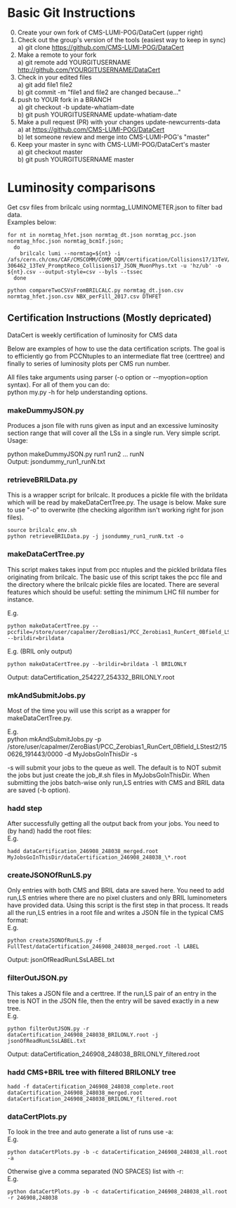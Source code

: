 # Basic Git Instructions

0. Create your own fork of CMS-LUMI-POG/DataCert (upper right)  
1. Check out the group's version of the tools (easiest way to keep in sync)  
  a) git clone https://github.com/CMS-LUMI-POG/DataCert  
2. Make a remote to your fork  
  a) git remote add YOURGITUSERNAME http://github.com/YOURGITUSERNAME/DataCert  
3. Check in your edited files  
  a) git add file1 file2  
  b) git commit -m "file1 and file2 are changed because..."  
4. push to YOUR fork in a BRANCH  
  a) git checkout -b update-whatiam-date  
  b) git push YOURGITUSERNAME update-whatiam-date  
5. Make a pull request (PR) with your changes update-newcurrents-data  
  a) at https://github.com/CMS-LUMI-POG/DataCert  
  b) let someone review and merge into CMS-LUMI-POG's "master"  
6. Keep your master in sync with CMS-LUMI-POG/DataCert's master  
  a) git checkout master  
  b) git push YOURGITUSERNAME master  
  
  
  
# Luminosity comparisons

Get csv files from brilcalc using normtag_LUMINOMETER.json to filter bad data.  
Examples below:
```
for nt in normtag_hfet.json normtag_dt.json normtag_pcc.json normtag_hfoc.json normtag_bcm1f.json;
  do
    brilcalc lumi --normtag=${nt} -i /afs/cern.ch/cms/CAF/CMSCOMM/COMM_DQM/certification/Collisions17/13TeV/Final/Cert_294927-306462_13TeV_PromptReco_Collisions17_JSON_MuonPhys.txt -u 'hz/ub' -o ${nt}.csv --output-style=csv --byls --tssec
  done
  
python compareTwoCSVsFromBRILCALC.py normtag_dt.json.csv normtag_hfet.json.csv NBX_perFill_2017.csv DTHFET
```

## Certification Instructions (Mostly depricated)

DataCert is weekly certification of luminosity for CMS data  

Below are examples of how to use the data certification scripts.  The goal is to 
efficiently go from PCCNtuples to an intermediate flat tree (certtree) and finally 
to series of luminosity plots per CMS run number.


All files take arguments using parser (-o option or --myoption=option syntax).  For 
all of them you can do:  
python my.py -h 
for help understanding options.


### makeDummyJSON.py
Produces a json file with runs given as input and an excessive luminosity section 
range that will cover all the LSs in a single run.  Very simple script.  Usage:

python makeDummyJSON.py run1 run2 ... runN  
Output:  jsondummy_run1_runN.txt


### retrieveBRILData.py
This is a wrapper script for brilcalc.  It produces a pickle file with the brildata 
which will be read by makeDataCertTree.py.  The usage is below.  Make sure to use 
"-o" to overwrite (the checking algorithm isn't working right for json files).
```
source brilcalc_env.sh  
python retrieveBRILData.py -j jsondummy_run1_runN.txt -o
```

### makeDataCertTree.py
This script makes takes input from pcc ntuples and the pickled brildata files 
originating from brilcalc.  The basic use of this script takes the pcc file and the 
directory where the brilcalc pickle files are located.  There are several features 
which should be useful:  setting the minimum LHC fill number for instance.

E.g.
```  
python makeDataCertTree.py --pccfile=/store/user/capalmer/ZeroBias1/PCC_Zerobias1_RunCert_0Bfield_LStest2/150626_191443/0000/pcc_Data_LS_12.root --brildir=brildata
```
E.g.  (BRIL only output)  
```
python makeDataCertTree.py --brildir=brildata -l BRILONLY
```
Output:  dataCertification_254227_254332_BRILONLY.root



### mkAndSubmitJobs.py
Most of the time you will use this script as a wrapper for makeDataCertTree.py.

E.g.  
python mkAndSubmitJobs.py -p /store/user/capalmer/ZeroBias1/PCC_Zerobias1_RunCert_0Bfield_LStest2/150626_191443/0000 -d MyJobsGoInThisDir -s

-s will submit your jobs to the queue as well.  The default is to NOT submit the 
jobs but just create the job_\#\.sh files in MyJobsGoInThisDir.  When submitting 
the jobs batch-wise only run,LS entries with CMS and BRIL data are saved (-b option).



### hadd step
After successfully getting all the output back from your jobs. You need to (by 
hand) hadd the root files:  
E.g.  
```
hadd dataCertification_246908_248038_merged.root MyJobsGoInThisDir/dataCertification_246908_248038_\*.root
```



### createJSONOfRunLS.py
Only entries with both CMS and BRIL data are saved here.  You need to add run,LS 
entries where there are no pixel clusters and only BRIL luminometers have provided 
data.  Using this script is the first step in that process.  It reads all the 
run,LS entries in a root file and writes a JSON file in the typical CMS format:  
E.g.  
```
python createJSONOfRunLS.py -f FullTest/dataCertification_246908_248038_merged.root -l LABEL  
```
Output:  jsonOfReadRunLSsLABEL.txt  



### filterOutJSON.py
This takes a JSON file and a certtree.  If the run,LS pair of an entry in the tree 
is NOT in the JSON file, then the entry will be saved exactly in a new tree.  
E.g.  
```
python filterOutJSON.py -r dataCertification_246908_248038_BRILONLY.root -j jsonOfReadRunLSsLABEL.txt  
```
Output:  dataCertification_246908_248038_BRILONLY_filtered.root  



### hadd CMS+BRIL tree with filtered BRILONLY tree
```
hadd -f dataCertification_246908_248038_complete.root dataCertification_246908_248038_merged.root dataCertification_246908_248038_BRILONLY_filtered.root
```



### dataCertPlots.py
To look in the tree and auto generate a list of runs use -a:  
E.g.  
```
python dataCertPlots.py -b -c dataCertification_246908_248038_all.root -a
```

Otherwise give a comma separated (NO SPACES) list with -r:  
E.g.  
```
python dataCertPlots.py -b -c dataCertification_246908_248038_all.root -r 246908,248038  
```



